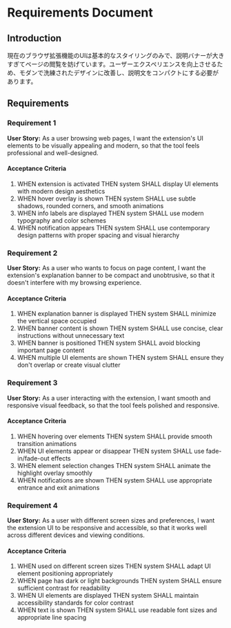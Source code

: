 # Requirements Document

## Introduction

現在のブラウザ拡張機能のUIは基本的なスタイリングのみで、説明バナーが大きすぎてページの閲覧を妨げています。ユーザーエクスペリエンスを向上させるため、モダンで洗練されたデザインに改善し、説明文をコンパクトにする必要があります。

## Requirements

### Requirement 1

**User Story:** As a user browsing web pages, I want the extension's UI elements to be visually appealing and modern, so that the tool feels professional and well-designed.

#### Acceptance Criteria

1. WHEN extension is activated THEN system SHALL display UI elements with modern design aesthetics
2. WHEN hover overlay is shown THEN system SHALL use subtle shadows, rounded corners, and smooth animations
3. WHEN info labels are displayed THEN system SHALL use modern typography and color schemes
4. WHEN notification appears THEN system SHALL use contemporary design patterns with proper spacing and visual hierarchy

### Requirement 2

**User Story:** As a user who wants to focus on page content, I want the extension's explanation banner to be compact and unobtrusive, so that it doesn't interfere with my browsing experience.

#### Acceptance Criteria

1. WHEN explanation banner is displayed THEN system SHALL minimize the vertical space occupied
2. WHEN banner content is shown THEN system SHALL use concise, clear instructions without unnecessary text
3. WHEN banner is positioned THEN system SHALL avoid blocking important page content
4. WHEN multiple UI elements are shown THEN system SHALL ensure they don't overlap or create visual clutter

### Requirement 3

**User Story:** As a user interacting with the extension, I want smooth and responsive visual feedback, so that the tool feels polished and responsive.

#### Acceptance Criteria

1. WHEN hovering over elements THEN system SHALL provide smooth transition animations
2. WHEN UI elements appear or disappear THEN system SHALL use fade-in/fade-out effects
3. WHEN element selection changes THEN system SHALL animate the highlight overlay smoothly
4. WHEN notifications are shown THEN system SHALL use appropriate entrance and exit animations

### Requirement 4

**User Story:** As a user with different screen sizes and preferences, I want the extension UI to be responsive and accessible, so that it works well across different devices and viewing conditions.

#### Acceptance Criteria

1. WHEN used on different screen sizes THEN system SHALL adapt UI element positioning appropriately
2. WHEN page has dark or light backgrounds THEN system SHALL ensure sufficient contrast for readability
3. WHEN UI elements are displayed THEN system SHALL maintain accessibility standards for color contrast
4. WHEN text is shown THEN system SHALL use readable font sizes and appropriate line spacing